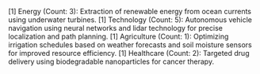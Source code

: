 [1] Energy (Count: 3): Extraction of renewable energy from ocean currents using underwater turbines.
[1] Technology (Count: 5): Autonomous vehicle navigation using neural networks and lidar technology for precise localization and path planning.
[1] Agriculture (Count: 1): Optimizing irrigation schedules based on weather forecasts and soil moisture sensors for improved resource efficiency.
[1] Healthcare (Count: 2): Targeted drug delivery using biodegradable nanoparticles for cancer therapy.

